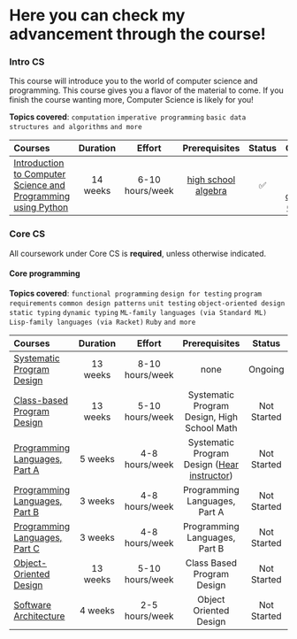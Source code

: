 <h1> Here you can check my advancement through the course!</h1>
<h3>Intro CS</h3> 

This course will introduce you to the world of computer science and programming. This course gives you a flavor of the material to come. If you finish the course wanting more, Computer Science is likely for you!

**Topics covered**:
`computation`
`imperative programming`
`basic data structures and algorithms`
`and more`

Courses | Duration | Effort | Prerequisites | Status | Certificate
:-- | :--: | :--: | :--: | :--: | :--:
[Introduction to Computer Science and Programming using Python](coursepages/intro-cs/README.md) | 14 weeks | 6-10 hours/week | [high school algebra](https://ossu.dev/precollege-math) | ✅ | <a href = "https://certificates.cs50.io/428a4535-9801-4304-a0ce-559dc8b3739f.png?size=letter">CS50 Python course completion Certificate</a>


<h3>Core CS</h3>

All coursework under Core CS is **required**, unless otherwise indicated.

<h4>Core programming</h4>

**Topics covered**:
`functional programming`
`design for testing`
`program requirements`
`common design patterns`
`unit testing`
`object-oriented design`
`static typing`
`dynamic typing`
`ML-family languages (via Standard ML)`
`Lisp-family languages (via Racket)`
`Ruby`
`and more`

Courses | Duration | Effort | Prerequisites | Status | Certificate
:-- | :--: | :--: | :--: | :--: | :--:
[Systematic Program Design](../coursepages/spd/README.md) | 13 weeks | 8-10 hours/week | none | Ongoing | 
[Class-based Program Design](https://course.ccs.neu.edu/cs2510sp22/index.html) | 13 weeks | 5-10 hours/week | Systematic Program Design, High School Math| Not Started |
[Programming Languages, Part A](https://www.coursera.org/learn/programming-languages) | 5 weeks | 4-8 hours/week | Systematic Program Design ([Hear instructor](https://www.coursera.org/lecture/programming-languages/recommended-background-k1yuh)) | Not Started |
[Programming Languages, Part B](https://www.coursera.org/learn/programming-languages-part-b) | 3 weeks | 4-8 hours/week | Programming Languages, Part A | Not Started |
[Programming Languages, Part C](https://www.coursera.org/learn/programming-languages-part-c) | 3 weeks | 4-8 hours/week | Programming Languages, Part B | Not Started |
[Object-Oriented Design](https://course.ccs.neu.edu/cs3500f19/) | 13 weeks | 5-10 hours/week | Class Based Program Design | Not Started |
[Software Architecture](https://www.coursera.org/learn/software-architecture) | 4 weeks | 2-5 hours/week | Object Oriented Design | Not Started |
